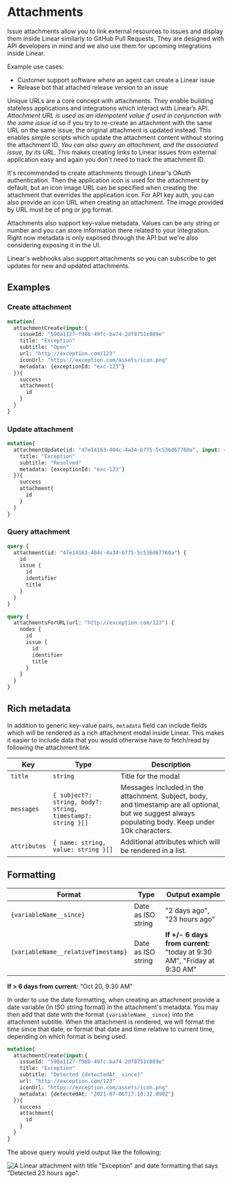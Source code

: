 # Attachments

Issue attachments allow you to link external resources to issues and display them inside Linear similarly to GitHub Pull Requests. They are designed with API developers in mind and we also use them for upcoming integrations inside Linear.

Example use cases:

* Customer support software where an agent can create a Linear issue
* Release bot that attached release version to an issue

Unique URLs are a core concept with attachments. They enable building stateless applications and integrations which interact with Linear’s API. _Attachment URL is used as an idempotent value if used in conjunction with the same issue id_ so if you try to re-create an attachment with the same URL on the same issue, the original attachment is updated instead. This enables simple scripts which update the attachment content without storing the attachment ID. _You can also query an attachment, and the associated issue, by its URL_. This makes creating links to Linear issues from external application easy and again you don't need to track the attachment ID.

It's recommended to create attachments through Linear's OAuth authentication. Then the application icon is used for the attachment by default, but an icon image URL can be specified when creating the attachment that overrides the application icon. For API key auth, you can also provide an icon URL when creating an attachment. The image provided by URL must be of png or jpg format.

Attachments also support key-value metadata. Values can be any string or number and you can store information there related to your integration. Right now metadata is only exposed through the API but we're also considering exposing it in the UI.

Linear's webhooks also support attachments so you can subscribe to get updates for new and updated attachments.

## Examples

### Create attachment

```graphql
mutation{
  attachmentCreate(input:{
    issueId: "590a1127-f98b-49fc-ba74-2df8751c089e"
    title: "Exception"
    subtitle: "Open"
    url: "http://exception.com/123"
    iconUrl: "https://exception.com/assets/icon.png"
    metadata: {exceptionId: "exc-123"}
  }){
    success
    attachment{
      id
    }
  }
}
```

### Update attachment

```graphql
mutation{
  attachmentUpdate(id: "47e14163-404c-4a34-b775-5c536d67760a", input: {
    title: "Exception"
    subtitle: "Resolved"
    metadata: {exceptionId: "exc-123"}
  }){
    success
    attachment{
      id
    }
  }
}
```

### Query attachment

```graphql
query {
  attachment(id: "47e14163-404c-4a34-b775-5c536d67760a") {
    id
    issue {
      id
      identifier
      title
    }
  }
}

query {
  attachmentsForURL(url: "http://exception.com/123") {
    nodes {
      id
      issue {
        id
        identifier
        title
      }
    }
  }
}
```

## Rich metadata

In addition to generic key-value pairs, `metadata` field can include fields which will be rendered as a rich attachment modal inside Linear. This makes it easier to include data that you would otherwise have to fetch/read by following the attachment link.

Key | Type | Description
--- | --- | ---
`title` | `string` | Title for the modal
`messages` | `{ subject?: string, body?: string, timestamp?: string }[]` | Messages included in the attachment. Subject, body, and timestamp are all optional, but we suggest always populating body. Keep under 10k characters.
`attributes` | `{ name: string, value: string }[]` | Additional attributes which will be rendered in a list.

## Formatting

Format | Type | Output example
--- | --- | ---
`{variableName__since}` | Date as ISO string | "2 days ago", "23 hours ago"
`{variableName__relativeTimestamp}` | Date as ISO string | **If +/- 6 days from current:** "today at 9:30 AM", "Friday at 9:30 AM"

**If > 6 days from current:** "Oct 20, 9:30 AM"

In order to use the date formatting, when creating an attachment provide a date variable (in ISO string format) in the attachment's metadata. You may then add that date with the format `{variableName__since}` into the attachment subtitle. When the attachment is rendered, we will format the time since that date, or format that date and time relative to current time, depending on which format is being used.

```graphql
mutation{
  attachmentCreate(input:{
    issueId: "590a1127-f98b-49fc-ba74-2df8751c089e"
    title: "Exception"
    subtitle: "Detected {detectedAt__since}"
    url: "http://exception.com/123"
    iconUrl: "https://exception.com/assets/icon.png"
    metadata: {detectedAt: "2021-07-06T17:10:32.090Z"}
  }){
    success
    attachment{
      id
    }
  }
}
```

The above query would yield output like the following:

![A Linear attachment with title "Exception" and date formatting that says "Detected 23 hours ago".](https://webassets.linear.app/images/ornj730p/production/cdf10b3df1e13afd5f89236a4bbdd7589595ff41-1056x112.png?q=95&auto=format&dpr=2)